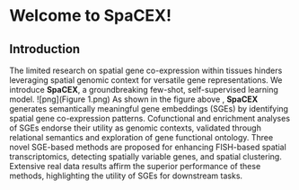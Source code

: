 # Welcome to SpaCEX!

## Introduction

The limited research on spatial gene co-expression within tissues hinders leveraging spatial genomic context for versatile gene representations. We introduce **SpaCEX**, a groundbreaking few-shot, self-supervised learning model. 
![png](Figure 1.png)
As shown in the figure above , **SpaCEX** generates semantically meaningful gene embeddings (SGEs) by identifying spatial gene co-expression patterns. Cofunctional and enrichment analyses of SGEs endorse their utility as genomic contexts, validated through relational semantics and exploration of gene functional ontology. Three novel SGE-based methods are proposed for enhancing FISH-based spatial transcriptomics, detecting spatially variable genes, and spatial clustering. Extensive real data results affirm the superior performance of these methods, highlighting the utility of SGEs for downstream tasks.

